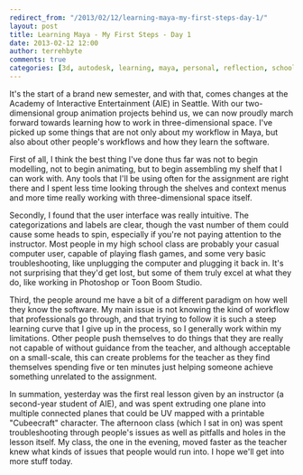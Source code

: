 ```yaml
---
redirect_from: "/2013/02/12/learning-maya-my-first-steps-day-1/"
layout: post
title: Learning Maya - My First Steps - Day 1
date: 2013-02-12 12:00
author: terrehbyte
comments: true
categories: [3d, autodesk, learning, maya, personal, reflection, schoolwork, software]
---
```

It's the start of a brand new semester, and with that, comes changes at the Academy of Interactive Entertainment (AIE) in Seattle. With our two-dimensional group animation projects behind us, we can now proudly march forward towards learning how to work in three-dimensional space. I've picked up some things that are not only about my workflow in Maya, but also about other people's workflows and how they learn the software.  

First of all, I think the best thing I've done thus far was not to begin modelling, not to begin animating, but to begin assembling my shelf that I can work with. Any tools that I'll be using often for the assignment are right there and I spent less time looking through the shelves and context menus and more time really working with three-dimensional space itself.  

Secondly, I found that the user interface was really intuitive. The categorizations and labels are clear, though the vast number of them could cause some heads to spin, especially if you're not paying attention to the instructor. Most people in my high school class are probably your casual computer user, capable of playing flash games, and some very basic troubleshooting, like unplugging the computer and plugging it back in. It's not surprising that they'd get lost, but some of them truly excel at what they do, like working in Photoshop or Toon Boom Studio.  

Third, the people around me have a bit of a different paradigm on how well they know the software. My main issue is not knowing the kind of workflow that professionals go through, and that trying to follow it is such a steep learning curve that I give up in the process, so I generally work within my limitations. Other people push themselves to do things that they are really not capable of without guidance from the teacher, and although acceptable on a small-scale, this can create problems for the teacher as they find themselves spending five or ten minutes just helping someone achieve something unrelated to the assignment.  

In summation, yesterday was the first real lesson given by an instructor (a second-year student of AIE), and was spent extruding one plane into multiple connected planes that could be UV mapped with a printable "Cubeecraft" character. The afternoon class (which I sat in on) was spent troubleshooting through people's issues as well as pitfalls and holes in the lesson itself. My class, the one in the evening, moved faster as the teacher knew what kinds of issues that people would run into. I hope we'll get into more stuff today.  